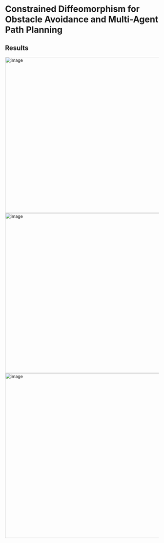 # Constrained Diffeomorphism for Obstacle Avoidance and Multi-Agent Path Planning


## Results

<img width="510" alt="image" src="https://github.com/dwipddalal/Constrained-Diffeomorphism-for-Obstacle-Avoidance-and-Multi-Agent-Path-Planning/assets/91228207/db2b4e4c-fef3-41b6-926d-386935a7234b">

<img width="523" alt="image" src="https://github.com/dwipddalal/Constrained-Diffeomorphism-for-Obstacle-Avoidance-and-Multi-Agent-Path-Planning/assets/91228207/67674f99-c58f-474b-8ab9-ed7537a35aae">

<img width="539" alt="image" src="https://github.com/dwipddalal/Constrained-Diffeomorphism-for-Obstacle-Avoidance-and-Multi-Agent-Path-Planning/assets/91228207/701bf95c-61f1-4b7e-85b8-fc027db38f18">

